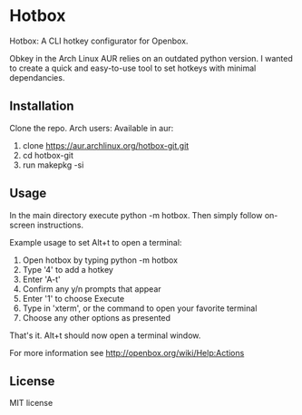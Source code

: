 # Hotbox

Hotbox: A CLI hotkey configurator for Openbox.

Obkey in the Arch Linux AUR relies on an outdated python version.
I wanted to create a quick and easy-to-use tool to set hotkeys with minimal dependancies.

## Installation

Clone the repo.
Arch users: Available in aur:
1. clone https://aur.archlinux.org/hotbox-git.git
2. cd hotbox-git
3. run makepkg -si

## Usage

In the main directory execute python -m hotbox.
Then simply follow on-screen instructions.

Example usage to set Alt+t to open a terminal:
1. Open hotbox by typing python -m hotbox
2. Type '4' to add a hotkey
3. Enter 'A-t'
4. Confirm any y/n prompts that appear
5. Enter '1' to choose Execute
6. Type in 'xterm', or the command to open your favorite terminal
7. Choose any other options as presented

That's it. Alt+t should now open a terminal window.

For more information see http://openbox.org/wiki/Help:Actions

## License

MIT license
